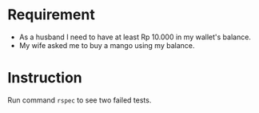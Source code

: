 # Requirement

- As a husband I need to have at least Rp 10.000 in my wallet's balance.
- My wife asked me to buy a mango using my balance.

# Instruction

Run command `rspec` to see two failed tests.
